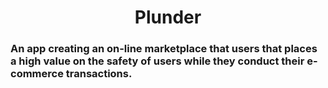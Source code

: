 # <div align="center"> Plunder </div>
### An app creating an on-line marketplace that users that places a high value on the safety of users while they conduct their e-commerce transactions.


